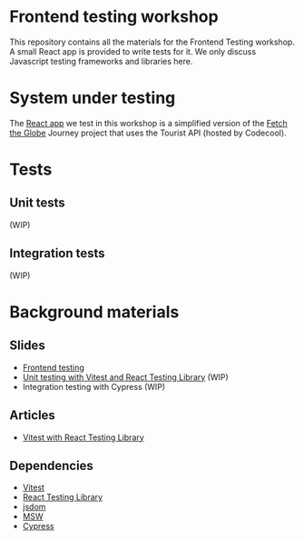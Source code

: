 # Frontend testing workshop

This repository contains all the materials for the Frontend Testing workshop. A small React app is provided to write tests for it. We only discuss Javascript testing frameworks and libraries here.

# System under testing

The [React app](./tourist-app/) we test in this workshop is a simplified version of the [Fetch the Globe](https://journey.study/v2/learn/courses/252/modules/32753/units/4/SOLO/57202) Journey project that uses the Tourist API (hosted by Codecool).

# Tests

## Unit tests

(WIP)

## Integration tests

(WIP)

# Background materials

## Slides
- [Frontend testing](https://docs.google.com/presentation/d/15Fl22gsDlxIaVR03MPCPJOqjyV0AtzJyODzS_dsjLCs/edit?usp=sharing)
- [Unit testing with Vitest and React Testing Library](https://docs.google.com/presentation/d/139b0HW6vwO89y8KWZXf9epjveyNFUaJaSTSOabWU4UU) (WIP)
- Integration testing with Cypress (WIP)

## Articles
- [Vitest with React Testing Library](https://www.robinwieruch.de/vitest-react-testing-library/)

## Dependencies
- [Vitest](https://vitest.dev/)
- [React Testing Library](https://testing-library.com/docs/react-testing-library/intro/)
- [jsdom](https://github.com/jsdom/jsdom)
- [MSW](https://mswjs.io/)
- [Cypress](https://www.cypress.io/)
